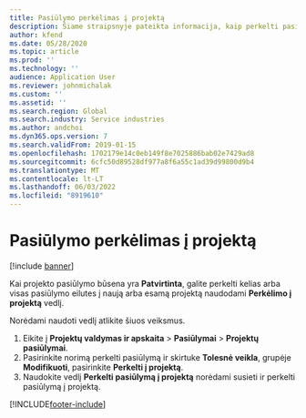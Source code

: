 ```yaml
---
title: Pasiūlymo perkėlimas į projektą
description: Šiame straipsnyje pateikta informacija, kaip perkelti pasiūlymą į naują arba esamą projektą.
author: kfend
ms.date: 05/28/2020
ms.topic: article
ms.prod: ''
ms.technology: ''
audience: Application User
ms.reviewer: johnmichalak
ms.custom: ''
ms.assetid: ''
ms.search.region: Global
ms.search.industry: Service industries
ms.author: andchoi
ms.dyn365.ops.version: 7
ms.search.validFrom: 2019-01-15
ms.openlocfilehash: 1702179e14c0eb149f8e7025886bab02e7429ad8
ms.sourcegitcommit: 6cfc50d89528df977a8f6a55c1ad39d99800d9b4
ms.translationtype: MT
ms.contentlocale: lt-LT
ms.lasthandoff: 06/03/2022
ms.locfileid: "8919610"
---
```

# <a name="transfer-a-quotation-to-a-project"></a>Pasiūlymo perkėlimas į projektą

[!include [banner](../includes/banner.md)]

Kai projekto pasiūlymo būsena yra **Patvirtinta**, galite perkelti kelias arba visas pasiūlymo eilutes į naują arba esamą projektą naudodami **Perkėlimo į projektą** vedlį. 

Norėdami naudoti vedlį atlikite šiuos veiksmus.

1. Eikite į **Projektų valdymas ir apskaita** > **Pasiūlymai** > **Projektų pasiūlymai**.
2. Pasirinkite norimą perkelti pasiūlymą ir skirtuke **Tolesnė veikla**, grupėje **Modifikuoti**, pasirinkite **Perkelti į projektą**.
3. Naudokite vedlį **Perkelti pasiūlymą į projektą** norėdami susieti ir perkelti pasiūlymą į projektą.


[!INCLUDE[footer-include](../includes/footer-banner.md)]